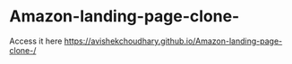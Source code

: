# Amazon-landing-page-clone-
Access it here https://avishekchoudhary.github.io/Amazon-landing-page-clone-/
